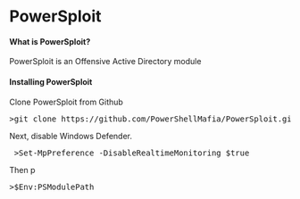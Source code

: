 <h1>PowerSploit</h1>

<h4>What is PowerSploit?</h4>

<p>PowerSploit is an Offensive Active Directory module</p>

<h4>Installing PowerSploit</h4>

<p>
Clone PowerSploit from Github
</p>

<pre>
>git clone https://github.com/PowerShellMafia/PowerSploit.git
</pre>


<p>
 Next, disable Windows Defender.
</p>

<pre>
 >Set-MpPreference -DisableRealtimeMonitoring $true
</pre>

<p>
 Then p
</p>

<pre>
>$Env:PSModulePath
</pre>